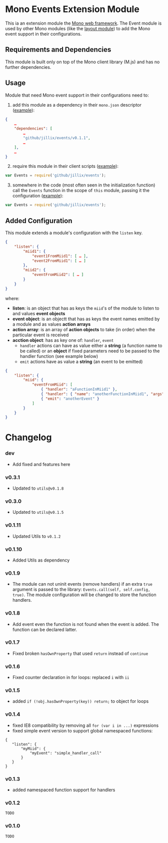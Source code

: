 Mono Events Extension Module
============================

This ia an extension module the [Mono web framework](https://github.com/jillix/mono). The Event module is used by other
Mono modules (like the [layout module](https://github.com/jillix/bind-layout)) to add the Mono event support in their
configurations.

Requirements and Dependencies
-----------------------------

This module is built only on top of the Mono client library (M.js) and has no further dependencies.

Usage
-----

Module that need Mono event support in their configurations need to:

1. add this module as a dependency in their `mono.json` descriptor ([example](https://github.com/jillix/bind-layout/blob/561a8c3aa31084094b4cd8476821925e78a59ca0/mono.json#L9)):

```json
{
    …
    "dependencies": [
        …
        "github/jillix/events/v0.1.1",
        …
    ],
    …
}
```

2. require this module in their client scripts ([example](https://github.com/jillix/bind-layout/blob/561a8c3aa31084094b4cd8476821925e78a59ca0/layout.js#L4)):

```javascript
var Events = require('github/jillix/events');
```

3. somewhere in the code (most often seen in the initialization function) call the `Events` function in the scope of
`this` module, passing it the configuration ([example](https://github.com/jillix/bind-layout/blob/561a8c3aa31084094b4cd8476821925e78a59ca0/layout.js#L25)):

```javascript
var Events = require('github/jillix/events');
```

Added Configuration
-------------------

This module extends a module's configuration with the `listen` key.

```json
{
    "listen": {
        "miid1": {
            "event1FromMiid1": [ … ],
            "event2FromMiid1": [ … ]
        },
        "miid2": {
            "eventFromMiid2": [ … ]
        }
    }
}
```

where:

  * **listen**: is an object that has as keys the `miid`'s of the module to listen to and values **event objects**
  * **event object**: is an objectt that has as keys the event names emitted by a module and as values **action arrays**
  * **action array**: is an array of **action objects** to take (in order) when the particular event is received
  * **acction object**: has as key one of: `handler`, `event`
    * `handler` actions can have as value either a **string** (a function name to be called) or an **object**
if fixed parameters need to be passed to the handler function (see example below)
    * `emit` actions have as value a **string** (an event to be emitted)

```json
{
    "listen": {
        "miid": {
            "eventFromMiid": [
                { "handler": "aFunctionInMiid1" },
                { "handler": { "name": "anotherFunctionInMiid1", "args": ["fixed argument"] } },
                { "emit": "anotherEvent" }
            ]
        }
    }
}
```

# Changelog

### dev

- Add fixed and features here

### v0.3.1
 - Updated to `utils@v0.1.8`

### v0.3.0
 - Updated to `utils@v0.1.5`

### v0.1.11
 - Updated Utils to `v0.1.2`

### v0.1.10
 - Added Utils as dependency

### v0.1.9
- The module can not uninit events (remove handlers) if an extra `true` argument is passed to the library: `Events.call(self, self.config, true)`. The module configuration will be changed to store the function handlers.

### v0.1.8
- Add event even the function is not found when the event is added. The function can be declared latter.

### v0.1.7
- Fixed broken `hasOwnProperty` that used `return` instead of `continue`

### v0.1.6
- Fixed counter declaration in for loops: replaced `i` with `ii`

### v0.1.5
- added `if (!obj.hasOwnProperty(key)) return;` to object for loops

### v0.1.4
- fixed IE8 compatibility by removing all `for (var i in ...)` expressions
- fixed simple event version to support global namespaced functions:

 ```
{
    "listen": {
        "myMiid": {
            "myEvent": "simple_handler_call"
        }
    }
}
```

### v0.1.3
 - added namespaced function support for handlers

### v0.1.2
    TODO

### v0.1.0
    TODO

